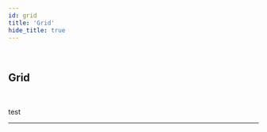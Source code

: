 ```yaml
---
id: grid
title: 'Grid'
hide_title: true
---
```


<br />

<div class="clearfix">
    <div class="column-left" style={{width: '7%'}}>
        <div class="gridComponentSVG"></div>
    </div>
    <div class="column-right" style={{width: '93%'}}>
        <h2 style={{color:'#B174E5',margin:'0'}}>Grid</h2>
    </div>
</div>



<br />

test 


---